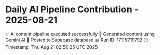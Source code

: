 # Daily AI Pipeline Contribution - 2025-08-21

✅ AI content pipeline executed successfully
🤖 Generated content using Gemini AI
💾 Posted to Supabase database
📊 Run ID: 17115719792
🕐 Timestamp: Thu Aug 21 02:50:25 UTC 2025
